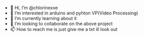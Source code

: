 - 👋 Hi, I’m @chlorinexxe
- 👀 I’m interested in arduino and pyhton VP(Video Processing)
- 🌱 I’m currently learning about it
- 💞️ I’m looking to collaborate on the above project
- 📫 How to reach me is just give me a txt ill look out

<!---
chlorinexxe/chlorinexxe is a ✨ special ✨ repository because its `README.md` (this file) appears on your GitHub profile.
You can click the Preview link to take a look at your changes.
--->
